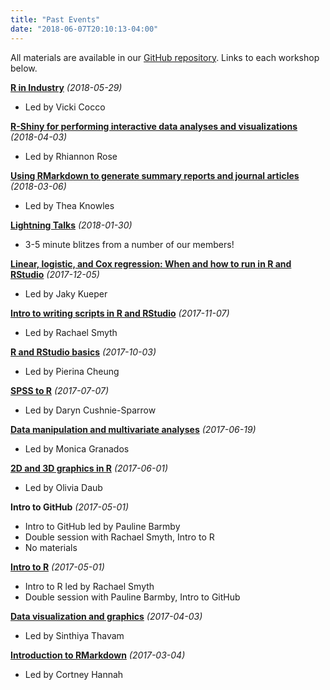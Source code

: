 ```yaml
---
title: "Past Events"
date: "2018-06-07T20:10:13-04:00"
---
```


All materials are available in our [GitHub repository](https://github.com/rladies/meetup-presentations_london_ontario). Links to each workshop below.

[**R in Industry**](https://github.com/rladies/meetup-presentations_london_ontario/tree/master/2018-05-29_industry) *(2018-05-29)*

- Led by Vicki Cocco

[**R-Shiny for performing interactive data analyses and visualizations**](https://github.com/rladies/meetup-presentations_london_ontario/tree/master/2018-04-03_Shiny) *(2018-04-03)*

- Led by Rhiannon Rose

[**Using RMarkdown to generate summary reports and journal articles**](https://github.com/rladies/meetup-presentations_london_ontario/tree/master/2018-03-06_rmarkdown) *(2018-03-06)*

- Led by Thea Knowles

[**Lightning Talks**](https://github.com/rladies/meetup-presentations_london_ontario/tree/master/2018-01-30_lightningTalks) *(2018-01-30)*

- 3-5 minute blitzes from a number of our members!

[**Linear, logistic, and Cox regression: When and how to run in R and RStudio**](https://github.com/rladies/meetup-presentations_london_ontario/tree/master/2017-12-05_regression) *(2017-12-05)*

- Led by Jaky Kueper

[**Intro to writing scripts in R and RStudio**](https://github.com/rladies/meetup-presentations_london_ontario/tree/master/2017-11-07_Intro2RScripting) *(2017-11-07)*

- Led by Rachael Smyth

[**R and RStudio basics**](https://github.com/rladies/meetup-presentations_london_ontario/tree/master/2017-10-03_Intro2R-RStudio) *(2017-10-03)*

- Led by Pierina Cheung

[**SPSS to R**](https://github.com/rladies/meetup-presentations_london_ontario/tree/master/2017-07-07_SPSS2R) *(2017-07-07)*

- Led by Daryn Cushnie-Sparrow

[**Data manipulation and multivariate analyses**](https://github.com/rladies/meetup-presentations_london_ontario/tree/master/2017-06-19_DataManip-MultivarAnalysis) *(2017-06-19)*

- Led by Monica Granados

[**2D and 3D graphics in R**](https://github.com/rladies/meetup-presentations_london_ontario/tree/master/2017-06-01_3DGraphics) *(2017-06-01)*

- Led by Olivia Daub

**Intro to GitHub** *(2017-05-01)*

- Intro to GitHub led by Pauline Barmby
- Double session with Rachael Smyth, Intro to R
- No materials

[**Intro to R**](https://github.com/rladies/meetup-presentations_london_ontario/tree/master/2017-05-01_Intro2R) *(2017-05-01)*

- Intro to R led by Rachael Smyth
- Double session with Pauline Barmby, Intro to GitHub

[**Data visualization and graphics**](https://github.com/rladies/meetup-presentations_london_ontario/tree/master/2017-04-03_DataViz) *(2017-04-03)*

- Led by Sinthiya Thavam

[**Introduction to RMarkdown**](https://github.com/rladies/meetup-presentations_london_ontario/tree/master/2017-03-04_Intro2RMarkdown) *(2017-03-04)*

- Led by Cortney Hannah









